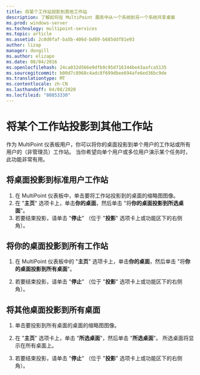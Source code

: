 ```yaml
---
title: 将某个工作站投影到其他工作站
description: 了解如何在 MultiPoint 服务中从一个系统到另一个系统共享桌面
ms.prod: windows-server
ms.technology: multipoint-services
ms.topic: article
ms.assetid: 2c0d0faf-ba5b-406d-bd89-b685ddf81e93
author: lizap
manager: dongill
ms.author: elizapo
ms.date: 08/04/2016
ms.openlocfilehash: 24ca032d566e9dfb9c95d716344be43aafca5135
ms.sourcegitcommit: b00d7c8968c4adc8f699dbee694afe6ed36bc9de
ms.translationtype: MT
ms.contentlocale: zh-CN
ms.lasthandoff: 04/08/2020
ms.locfileid: "80853330"
---
```

# <a name="project-a-station-to-other-stations"></a>将某个工作站投影到其他工作站
作为 MultiPoint 仪表板用户，你可以将你的桌面投影到单个用户的工作站或所有用户的（非管理员）工作站。 当你希望向单个用户或多位用户演示某个任务时，此功能非常有用。  
  
## <a name="to-project-your-desktop-to-a-standard-users-station"></a>将桌面投影到标准用户工作站  
  
1.  在 MultiPoint 仪表板中，单击要将工作站投影到的桌面的缩略图图像。  
2.  在 "**主页**" 选项卡上，单击**你的桌面**，然后单击 "将**你的桌面投影到所选桌面**"。  
3.  若要结束投影，请单击 "**停止**" （位于 "**投影**" 选项卡上或功能区下的右侧角）。  
  
## <a name="to-project-your-desktop-to-all-stations"></a>将你的桌面投影到所有工作站  
  
1.  在 MultiPoint 仪表板中的 "**主页**" 选项卡上，单击**你的桌面**，然后单击 "将**你的桌面投影到所有桌面**"。  
  
2.  若要结束投影，请单击 "**停止**" （位于 "**投影**" 选项卡上或功能区下的右侧角）。  
  
## <a name="to-project-a-different-desktop-to-all-desktops"></a>将其他桌面投影到所有桌面  
  
1.  单击要投影到所有桌面的桌面的缩略图图像。  
  
2.  在 "**主页**" 选项卡上，单击 "**所选桌面**"，然后单击 "**所选桌面**"。 所选桌面将显示在所有桌面上。  
  
3.  若要结束投影，请单击 "**停止**" （位于 "**投影**" 选项卡上或功能区下的右侧角）。  